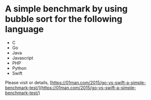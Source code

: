 # A simple benchmark by using bubble sort for the following language

- C
- Go
- Java
- Javascript
- PHP
- Python
- Swift

Please visit or details,
[https://01man.com/2015/go-vs-swift-a-simple-benchmark-test/](https://01man.com/2015/go-vs-swift-a-simple-benchmark-test/)
